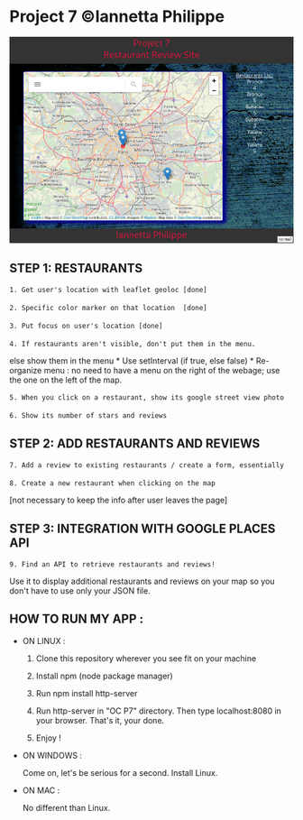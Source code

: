 # Project 7 ©Iannetta Philippe 

![Alt text](./site-screenshot.png "Screenshot 1")

## STEP 1: RESTAURANTS

	1. Get user's location with leaflet geoloc [done]

	2. Specific color marker on that location  [done]

	3. Put focus on user's location [done]

	4. If restaurants aren't visible, don't put them in the menu.
   else show them in the menu 
   	* Use setInterval (if true, else false)
   	* Re-organize menu : no need to have a menu on the right of the webage;
   use the one on the left of the map.

	5. When you click on a restaurant, show its google street view photo

	6. Show its number of stars and reviews

## STEP 2: ADD RESTAURANTS AND REVIEWS

	7. Add a review to existing restaurants / create a form, essentially

	8. Create a new restaurant when clicking on the map
[not necessary to keep the info after user leaves the page]

## STEP 3: INTEGRATION WITH GOOGLE PLACES API

	9. Find an API to retrieve restaurants and reviews! 
Use it to display additional restaurants and reviews 
on your map so you don't have to use only your JSON file. 

## HOW TO RUN MY APP :

* ON LINUX : 

	1. Clone this repository wherever you see fit on your machine

	2. Install npm (node package manager)

	3. Run npm install http-server

	4. Run http-server in "OC P7" directory. Then type localhost:8080 in your browser.
That's it, your done. 

	5. Enjoy !

* ON WINDOWS :

	Come on, let's be serious for a second. Install Linux.

* ON MAC :

	No different than Linux.
